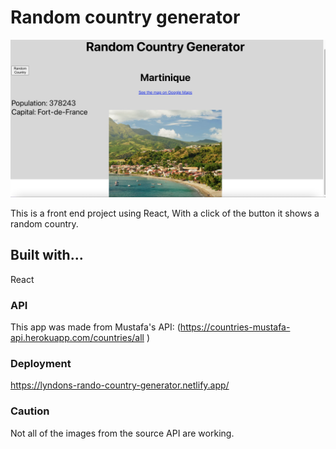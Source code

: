 # Random country generator

<img width="550" alt="img" src="https://github.com/LyndonYRB/react-api-project/blob/main/Screen%20Shot%202022-04-29%20at%203.29.55%20PM.png?raw=true">

This is a front end project using React, With a click of the button it shows a random country.

## Built with...

React

### API

This app was made from Mustafa's API:
(https://countries-mustafa-api.herokuapp.com/countries/all )

### Deployment
https://lyndons-rando-country-generator.netlify.app/

### Caution
Not all of the images from the source API are working.

